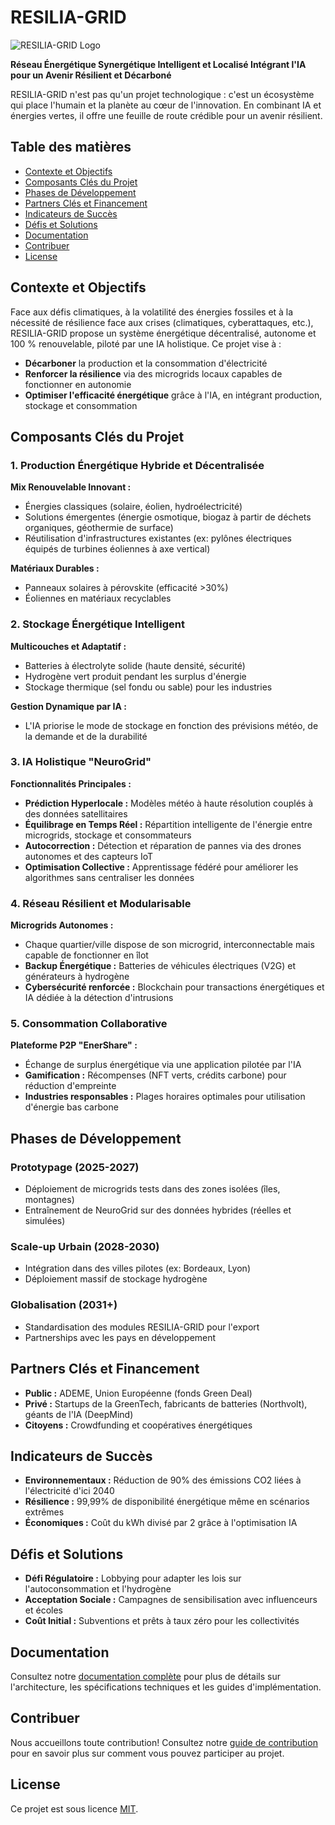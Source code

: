 # RESILIA-GRID

![RESILIA-GRID Logo](assets/images/resilia-grid-logo.png)

**Réseau Énergétique Synergétique Intelligent et Localisé Intégrant l'IA pour un Avenir Résilient et Décarboné**

RESILIA-GRID n'est pas qu'un projet technologique : c'est un écosystème qui place l'humain et la planète au cœur de l'innovation. En combinant IA et énergies vertes, il offre une feuille de route crédible pour un avenir résilient.

## Table des matières
- [Contexte et Objectifs](#contexte-et-objectifs)
- [Composants Clés du Projet](#composants-clés-du-projet)
- [Phases de Développement](#phases-de-développement)
- [Partners Clés et Financement](#partners-clés-et-financement)
- [Indicateurs de Succès](#indicateurs-de-succès)
- [Défis et Solutions](#défis-et-solutions)
- [Documentation](#documentation)
- [Contribuer](#contribuer)
- [License](#license)

## Contexte et Objectifs

Face aux défis climatiques, à la volatilité des énergies fossiles et à la nécessité de résilience face aux crises (climatiques, cyberattaques, etc.), RESILIA-GRID propose un système énergétique décentralisé, autonome et 100 % renouvelable, piloté par une IA holistique. Ce projet vise à :

- **Décarboner** la production et la consommation d'électricité
- **Renforcer la résilience** via des microgrids locaux capables de fonctionner en autonomie
- **Optimiser l'efficacité énergétique** grâce à l'IA, en intégrant production, stockage et consommation

## Composants Clés du Projet

### 1. Production Énergétique Hybride et Décentralisée

**Mix Renouvelable Innovant :**
- Énergies classiques (solaire, éolien, hydroélectricité)
- Solutions émergentes (énergie osmotique, biogaz à partir de déchets organiques, géothermie de surface)
- Réutilisation d'infrastructures existantes (ex: pylônes électriques équipés de turbines éoliennes à axe vertical)

**Matériaux Durables :**
- Panneaux solaires à pérovskite (efficacité >30%)
- Éoliennes en matériaux recyclables

### 2. Stockage Énergétique Intelligent

**Multicouches et Adaptatif :**
- Batteries à électrolyte solide (haute densité, sécurité)
- Hydrogène vert produit pendant les surplus d'énergie
- Stockage thermique (sel fondu ou sable) pour les industries

**Gestion Dynamique par IA :**
- L'IA priorise le mode de stockage en fonction des prévisions météo, de la demande et de la durabilité

### 3. IA Holistique "NeuroGrid"

**Fonctionnalités Principales :**
- **Prédiction Hyperlocale :** Modèles météo à haute résolution couplés à des données satellitaires
- **Équilibrage en Temps Réel :** Répartition intelligente de l'énergie entre microgrids, stockage et consommateurs
- **Autocorrection :** Détection et réparation de pannes via des drones autonomes et des capteurs IoT
- **Optimisation Collective :** Apprentissage fédéré pour améliorer les algorithmes sans centraliser les données

### 4. Réseau Résilient et Modularisable

**Microgrids Autonomes :**
- Chaque quartier/ville dispose de son microgrid, interconnectable mais capable de fonctionner en îlot
- **Backup Énergétique :** Batteries de véhicules électriques (V2G) et générateurs à hydrogène
- **Cybersécurité renforcée :** Blockchain pour transactions énergétiques et IA dédiée à la détection d'intrusions

### 5. Consommation Collaborative

**Plateforme P2P "EnerShare" :**
- Échange de surplus énergétique via une application pilotée par l'IA
- **Gamification :** Récompenses (NFT verts, crédits carbone) pour réduction d'empreinte
- **Industries responsables :** Plages horaires optimales pour utilisation d'énergie bas carbone

## Phases de Développement

### Prototypage (2025-2027)
- Déploiement de microgrids tests dans des zones isolées (îles, montagnes)
- Entraînement de NeuroGrid sur des données hybrides (réelles et simulées)

### Scale-up Urbain (2028-2030)
- Intégration dans des villes pilotes (ex: Bordeaux, Lyon)
- Déploiement massif de stockage hydrogène

### Globalisation (2031+)
- Standardisation des modules RESILIA-GRID pour l'export
- Partnerships avec les pays en développement

## Partners Clés et Financement

- **Public :** ADEME, Union Européenne (fonds Green Deal)
- **Privé :** Startups de la GreenTech, fabricants de batteries (Northvolt), géants de l'IA (DeepMind)
- **Citoyens :** Crowdfunding et coopératives énergétiques

## Indicateurs de Succès

- **Environnementaux :** Réduction de 90% des émissions CO2 liées à l'électricité d'ici 2040
- **Résilience :** 99,99% de disponibilité énergétique même en scénarios extrêmes
- **Économiques :** Coût du kWh divisé par 2 grâce à l'optimisation IA

## Défis et Solutions

- **Défi Régulatoire :** Lobbying pour adapter les lois sur l'autoconsommation et l'hydrogène
- **Acceptation Sociale :** Campagnes de sensibilisation avec influenceurs et écoles
- **Coût Initial :** Subventions et prêts à taux zéro pour les collectivités

## Documentation

Consultez notre [documentation complète](docs/README.md) pour plus de détails sur l'architecture, les spécifications techniques et les guides d'implémentation.

## Contribuer

Nous accueillons toute contribution! Consultez notre [guide de contribution](CONTRIBUTING.md) pour en savoir plus sur comment vous pouvez participer au projet.

## License

Ce projet est sous licence [MIT](LICENSE).
